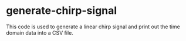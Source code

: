 # generate-chirp-signal
This code is used to generate a linear chirp signal and print out the time domain data into a CSV file. 

